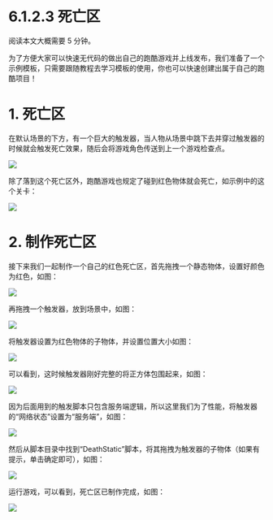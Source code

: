 # 6.1.2.3 死亡区

阅读本文大概需要 5 分钟。

为了方便大家可以快速无代码的做出自己的跑酷游戏并上线发布，我们准备了一个示例模板，只需要跟随教程去学习模板的使用，你也可以快速创建出属于自己的跑酷项目！

# 1. 死亡区

在默认场景的下方，有一个巨大的触发器，当人物从场景中跳下去并穿过触发器的时候就会触发死亡效果，随后会将游戏角色传送到上一个游戏检查点。

![](https://wstatic-a1.233leyuan.com/productdocs/static/boxcnLGj96533b0GSWb66xSiEze.png)

除了落到这个死亡区外，跑酷游戏也规定了碰到红色物体就会死亡，如示例中的这个关卡：

![](https://wstatic-a1.233leyuan.com/productdocs/static/boxcnKtJJFX5sQDnS7L8Mh1j79S.gif)

# 2. 制作死亡区

接下来我们一起制作一个自己的红色死亡区，首先拖拽一个静态物体，设置好颜色为红色，如图：

![](https://wstatic-a1.233leyuan.com/productdocs/static/boxcnffuw9xpSKlYr0flqhd59Ue.png)

再拖拽一个触发器，放到场景中，如图：

![](https://wstatic-a1.233leyuan.com/productdocs/static/boxcnnnqUz6GBEDchUlNylE58Ie.png)

将触发器设置为红色物体的子物体，并设置位置大小如图：

![](https://wstatic-a1.233leyuan.com/productdocs/static/boxcnMyqIIrUX9BEFeZjwOhaZEb.png)

可以看到，这时候触发器刚好完整的将正方体包围起来，如图：

![](https://wstatic-a1.233leyuan.com/productdocs/static/boxcn5P2mF6uWyw6SISU9ftQtQg.png)

因为后面用到的触发脚本只包含服务端逻辑，所以这里我们为了性能，将触发器的“网络状态”设置为“服务端”，如图：

![](https://wstatic-a1.233leyuan.com/productdocs/static/boxcnxBV6zDyyEeHNm48Qdauzlf.png)

然后从脚本目录中找到“DeathStatic”脚本，将其拖拽为触发器的子物体（如果有提示，单击确定即可），如图：

![](https://wstatic-a1.233leyuan.com/productdocs/static/boxcn0eMYWvS5rm6t1RJQ8hi3Cb.png)

运行游戏，可以看到，死亡区已制作完成，如图：

![](https://wstatic-a1.233leyuan.com/productdocs/static/boxcnFd4YwX4qiuOqB8m8ZuY3Vf.gif)
